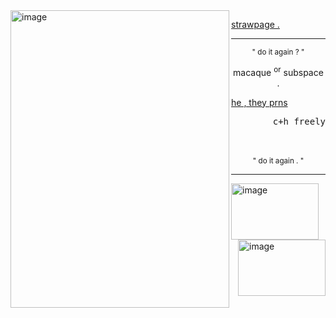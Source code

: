 
<!--
**sn4kewrath/sn4kewrath** is a ✨ _special_ ✨ repository because its `README.md` (this file) appears on your GitHub profile.
-->

<img align="left" width="350" height="476" alt="image" src="https://github.com/user-attachments/assets/c230335f-1cb0-4c50-afc2-26c33c251a95" />

[strawpage .](https://1nf3ctedd.straw.page/) 

     
---

<p align="center"> <sup>" do it again ? "</sup>
     <br/>
<p align="center"> macaque <sup>or</sup></sup> subspace .
<p align="left"> <ins>he , they prns</ins>
<p align="right"> <samp>c+h freely</samp>
     <br/><br/><br/>
<p align="center"> <sup>" do it again . "</sup>

---
<img align="center" width="140" height="90" alt="image" src="https://github.com/user-attachments/assets/c54f46a9-c318-4425-8049-48bea55f5a28" /> <img align="right" width="140" height="90" alt="image" src="https://github.com/user-attachments/assets/87065d09-fb65-4b0b-99cb-be04228b2579" />

